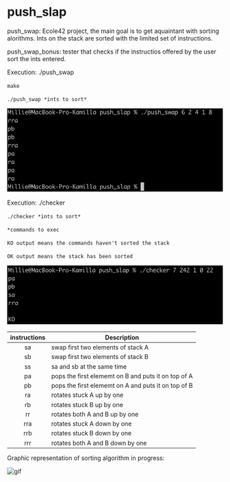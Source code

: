 # push_slap


push_swap: Ecole42 project, the main goal is to get aquaintant with sorting alorithms. Ints on the stack are sorted with the limited set of instructions.


push_swap_bonus: tester that checks if the instructios offered by the user sort the ints entered.


Execution: ./push_swap

`make`

`./push_swap *ints to sort* `


![img](https://github.com/heykamikaze/push_slap/blob/master/src/push_swap_pic.png)


Execution: ./checker

`./checker *ints to sort* `

`*commands to exec`

`KO output means the commands haven't sorted the stack`

`OK output means the stack has been sorted`


![img](https://github.com/heykamikaze/push_slap/blob/master/src/KO_checker.png)


| instructions  | Description   |
|:-------------:|---------------|
| sa            | swap first two elements of stack A |
| sb            | swap first two elements of stack B |
| ss            | sa and sb at the same time |
| pa            | pops the first elememt on B and puts it on top of A |
| pb            | pops the first elememt on A and puts it on top of B |
| ra            | rotates stuck A up by one|
| rb            | rotates stuck B up by one |
| rr            | rotates both A and B up by one |
| rra           | rotates stuck A down by one |
| rrb           | rotates stuck B down by one |
| rrr           | rotates both A and B down by one |



Graphic representation of sorting algorithm in progress: 


![gif](https://github.com/heykamikaze/push_slap/blob/master/ezgif.com-gif-maker%20(1).gif)
